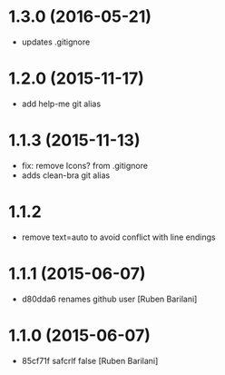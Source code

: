 # 1.3.0 (2016-05-21)

- updates .gitignore

# 1.2.0 (2015-11-17)

- add help-me git alias

# 1.1.3 (2015-11-13)

- fix: remove Icons? from .gitignore
- adds clean-bra git alias

# 1.1.2

- remove text=auto to avoid conflict with line endings

# 1.1.1 (2015-06-07)

- d80dda6 renames github user [Ruben Barilani]

# 1.1.0 (2015-06-07)

- 85cf71f safcrlf false [Ruben Barilani]
